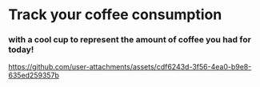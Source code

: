 # Track your coffee consumption
### with a cool cup to represent the amount of coffee you had for today!


https://github.com/user-attachments/assets/cdf6243d-3f56-4ea0-b9e8-635ed259357b
